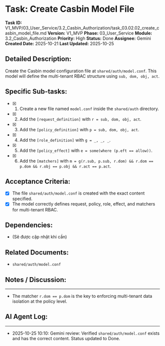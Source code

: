 # Task: Create Casbin Model File

**Task ID:** V1_MVP/03_User_Service/3.2_Casbin_Authorization/task_03.02.02_create_casbin_model_file.md
**Version:** V1_MVP
**Phase:** 03_User_Service
**Module:** 3.2_Casbin_Authorization
**Priority:** High
**Status:** Done
**Assignee:** Gemini
**Created Date:** 2025-10-21
**Last Updated:** 2025-10-25

## Detailed Description:
Create the Casbin model configuration file at `shared/auth/model.conf`. This model will define the multi-tenant RBAC structure using `sub, dom, obj, act`.

## Specific Sub-tasks:
- [x] 1. Create a new file named `model.conf` inside the `shared/auth` directory.
- [x] 2. Add the `[request_definition]` with `r = sub, dom, obj, act`.
- [x] 3. Add the `[policy_definition]` with `p = sub, dom, obj, act`.
- [x] 4. Add the `[role_definition]` with `g = _, _, _`.
- [x] 5. Add the `[policy_effect]` with `e = some(where (p.eft == allow))`.
- [x] 6. Add the `[matchers]` with `m = g(r.sub, p.sub, r.dom) && r.dom == p.dom && r.obj == p.obj && r.act == p.act`.

## Acceptance Criteria:
- [x] The file `shared/auth/model.conf` is created with the exact content specified.
- [x] The model correctly defines request, policy, role, effect, and matchers for multi-tenant RBAC.

## Dependencies:
*   (Sẽ được cập nhật khi cần)

## Related Documents:
*   `shared/auth/model.conf`

## Notes / Discussion:
---
*   The matcher `r.dom == p.dom` is the key to enforcing multi-tenant data isolation at the policy level.

## AI Agent Log:
---
* 2025-10-25 10:10: Gemini review: Verified `shared/auth/model.conf` exists and has the correct content. Status updated to Done.